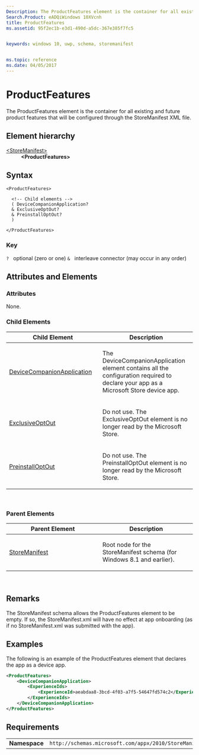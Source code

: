 ```yaml
---
Description: The ProductFeatures element is the container for all existing and future product features that will be configured through the StoreManifest XML file.
Search.Product: eADQiWindows 10XVcnh
title: ProductFeatures
ms.assetid: 95f2ec1b-e3d1-490d-a5dc-367e385f7fc5


keywords: windows 10, uwp, schema, storemanifest


ms.topic: reference
ms.date: 04/05/2017
---
```


# ProductFeatures


The ProductFeatures element is the container for all existing and future product features that will be configured through the StoreManifest XML file.

## Element hierarchy

<dl>
<dt><a href="element-storemanifest.md">&lt;StoreManifest&gt;</a></dt>
<dd><b>&lt;ProductFeatures&gt;</b></dd>
</dl>

## Syntax

``` syntax
<ProductFeatures>

  <!-- Child elements -->
  ( DeviceCompanionApplication?
  & ExclusiveOptOut?
  & PreinstallOptOut?
  )

</ProductFeatures>
```

### Key

`?`   optional (zero or one)
`&`   interleave connector (may occur in any order)

## Attributes and Elements


### Attributes

None.

### Child Elements

<table>
<colgroup>
<col width="50%" />
<col width="50%" />
</colgroup>
<thead>
<tr class="header">
<th>Child Element</th>
<th>Description</th>
</tr>
</thead>
<tbody>
<tr class="odd">
<td><a href="element-devicecompanionapplication.md">DeviceCompanionApplication</a> </td>
<td><p>The DeviceCompanionApplication element contains all the configuration required to declare your app as a Microsoft Store device app.</p></td>
</tr>
<tr class="even">
<td><a href="element-exclusiveoptout.md">ExclusiveOptOut</a> </td>
<td><p>Do not use. The ExclusiveOptOut element is no longer read by the Microsoft Store.</p></td>
</tr>
<tr class="odd">
<td><a href="element-preinstalloptout.md">PreinstallOptOut</a> </td>
<td><p>Do not use. The PreinstallOptOut element is no longer read by the Microsoft Store.</p></td>
</tr>
</tbody>
</table>

 

### Parent Elements

<table>
<colgroup>
<col width="50%" />
<col width="50%" />
</colgroup>
<thead>
<tr class="header">
<th>Parent Element</th>
<th>Description</th>
</tr>
</thead>
<tbody>
<tr class="odd">
<td><a href="element-storemanifest.md">StoreManifest</a> </td>
<td><p>Root node for the StoreManifest schema (for Windows 8.1 and earlier).</p></td>
</tr>
</tbody>
</table>

 

## Remarks

The StoreManifest schema allows the ProductFeatures element to be empty. If so, the StoreManifest.xml will have no effect at app onboarding (as if no StoreManifest.xml was submitted with the app).

## Examples

The following is an example of the ProductFeatures element that declares the app as a device app.

```XML
<ProductFeatures>     
    <DeviceCompanionApplication>
        <ExperienceIds>
            <ExperienceId>aeabdaa8-3bcd-4f03-a7f5-54647fd574c2</ExperienceId>
        </ExperienceIds>
    </DeviceCompanionApplication>   
</ProductFeatures>
```

## Requirements

|          |         |
|----------|--------------|
| **Namespace** | `http://schemas.microsoft.com/appx/2010/StoreManifest` |

 

 




